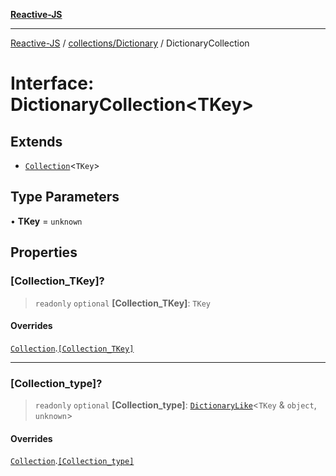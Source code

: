 [**Reactive-JS**](../../../README.md)

***

[Reactive-JS](../../../README.md) / [collections/Dictionary](../README.md) / DictionaryCollection

# Interface: DictionaryCollection\<TKey\>

## Extends

- [`Collection`](../../interfaces/Collection.md)\<`TKey`\>

## Type Parameters

• **TKey** = `unknown`

## Properties

### \[Collection\_TKey\]?

> `readonly` `optional` **\[Collection\_TKey\]**: `TKey`

#### Overrides

[`Collection`](../../interfaces/Collection.md).[`[Collection_TKey]`](../../interfaces/Collection.md#collection_tkey)

***

### \[Collection\_type\]?

> `readonly` `optional` **\[Collection\_type\]**: [`DictionaryLike`](../../interfaces/DictionaryLike.md)\<`TKey` & `object`, `unknown`\>

#### Overrides

[`Collection`](../../interfaces/Collection.md).[`[Collection_type]`](../../interfaces/Collection.md#collection_type)
